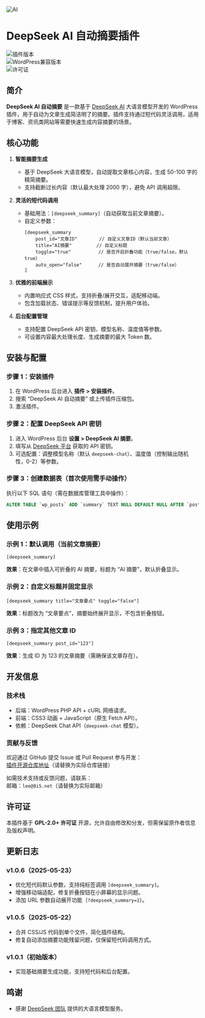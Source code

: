 ![AI](https://cdn.8i5.net/2025/05/QQ%E6%88%AA%E5%9B%BE20250523160528.png)


# DeepSeek AI 自动摘要插件  

![插件版本](https://img.shields.io/badge/version-1.0.6-blue.svg)  
![WordPress兼容版本](https://img.shields.io/badge/WordPress-%3E=5.0-success.svg)  
![许可证](https://img.shields.io/badge/license-GPL--2.0+-brightgreen.svg)  


## 简介  
**DeepSeek AI 自动摘要** 是一款基于 [DeepSeek AI](https://www.deepseek.com/) 大语言模型开发的 WordPress 插件，用于自动为文章生成简洁明了的摘要。插件支持通过短代码灵活调用，适用于博客、资讯类网站等需要快速生成内容摘要的场景。  


## 核心功能  
1. **智能摘要生成**  
   - 基于 DeepSeek 大语言模型，自动提取文章核心内容，生成 50-100 字的精简摘要。  
   - 支持截断过长内容（默认最大处理 2000 字），避免 API 调用超限。  

2. **灵活的短代码调用**  
   - 基础用法：`[deepseek_summary]`（自动获取当前文章摘要）。  
   - 自定义参数：  
     ```plaintext  
     [deepseek_summary 
         post_id="文章ID"        // 自定义文章ID（默认当前文章）
         title="AI摘要"         // 自定义标题
         toggle="true"          // 是否开启折叠功能（true/false，默认true）
         auto_open="false"      // 是否自动展开摘要（true/false）
     ]  
     ```  

3. **优雅的前端展示**  
   - 内置响应式 CSS 样式，支持折叠/展开交互，适配移动端。  
   - 包含加载状态、错误提示等反馈机制，提升用户体验。  

4. **后台配置管理**  
   - 支持配置 DeepSeek API 密钥、模型名称、温度值等参数。  
   - 可设置内容最大处理长度、生成摘要的最大 Token 数。  


## 安装与配置  
### 步骤 1：安装插件  
1. 在 WordPress 后台进入 **插件 > 安装插件**。  
2. 搜索 “DeepSeek AI 自动摘要” 或上传插件压缩包。  
3. 激活插件。  

### 步骤 2：配置 DeepSeek API 密钥  
1. 进入 WordPress 后台 **设置 > DeepSeek AI 摘要**。  
2. 填写从 [DeepSeek 平台](https://www.deepseek.com/) 获取的 API 密钥。  
3. 可选配置：调整模型名称（默认 `deepseek-chat`）、温度值（控制输出随机性，0-2）等参数。  

### 步骤 3：创建数据表（首次使用需手动操作）  
执行以下 SQL 语句（需在数据库管理工具中操作）：  
```sql  
ALTER TABLE `wp_posts` ADD `summary` TEXT NULL DEFAULT NULL AFTER `post_content`;  
```  


## 使用示例  
### 示例 1：默认调用（当前文章摘要）  
```plaintext  
[deepseek_summary]  
```  
**效果**：在文章中插入可折叠的 AI 摘要，标题为 “AI 摘要”，默认折叠显示。  

### 示例 2：自定义标题并固定显示  
```plaintext  
[deepseek_summary title="文章要点" toggle="false"]  
```  
**效果**：标题改为 “文章要点”，摘要始终展开显示，不包含折叠按钮。  

### 示例 3：指定其他文章 ID  
```plaintext  
[deepseek_summary post_id="123"]  
```  
**效果**：生成 ID 为 123 的文章摘要（需确保该文章存在）。  


## 开发信息  
### 技术栈  
- 后端：WordPress PHP API + cURL 网络请求。  
- 前端：CSS3 动画 + JavaScript（原生 Fetch API）。  
- 依赖：DeepSeek Chat API（`deepseek-chat` 模型）。  

### 贡献与反馈  
欢迎通过 GitHub 提交 Issue 或 Pull Request 参与开发：  
[插件开源仓库地址](https://github.com/Mark-ait/Oak-Summary)（请替换为实际仓库链接）  

如需技术支持或反馈问题，请联系：  
邮箱：`lee@8i5.net`（请替换为实际邮箱）  


## 许可证  
本插件基于 **GPL-2.0+ 许可证** 开源，允许自由修改和分发，但需保留原作者信息及版权声明。  


## 更新日志  
### v1.0.6（2025-05-23）  
- 优化短代码默认参数，支持纯标签调用 `[deepseek_summary]`。  
- 增强移动端适配，修复折叠按钮在小屏幕的显示问题。  
- 添加 URL 参数自动展开功能（`?deepseek_summary=1`）。  

### v1.0.5（2025-05-22）  
- 合并 CSS/JS 代码到单个文件，简化插件结构。  
- 修复自动添加摘要功能残留问题，仅保留短代码调用方式。  

### v1.0.1（初始版本）  
- 实现基础摘要生成功能，支持短代码和后台配置。  


## 鸣谢  
- 感谢 [DeepSeek 团队](https://www.deepseek.com/) 提供的大语言模型服务。  
